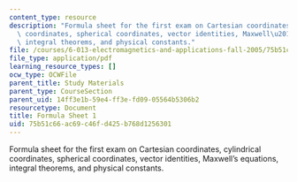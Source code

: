 ```yaml
---
content_type: resource
description: "Formula sheet for the first exam on Cartesian coordinates, cylindrical\
  \ coordinates, spherical coordinates, vector identities, Maxwell\u2019s equations,\
  \ integral theorems, and physical constants."
file: /courses/6-013-electromagnetics-and-applications-fall-2005/75b51c66ac69c46fd425b768d1256301_formula_sheet1.pdf
file_type: application/pdf
learning_resource_types: []
ocw_type: OCWFile
parent_title: Study Materials
parent_type: CourseSection
parent_uid: 14ff3e1b-59e4-ff3e-fd09-05564b5306b2
resourcetype: Document
title: Formula Sheet 1
uid: 75b51c66-ac69-c46f-d425-b768d1256301
---
```

Formula sheet for the first exam on Cartesian coordinates, cylindrical coordinates, spherical coordinates, vector identities, Maxwell’s equations, integral theorems, and physical constants.

